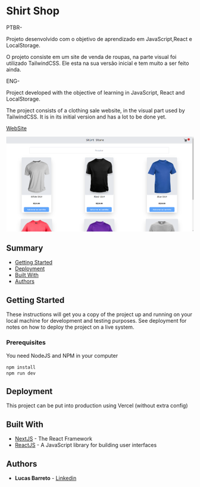# Shirt Shop

PTBR-

Projeto desenvolvido com o objetivo de aprendizado em JavaScript,React e LocalStorage.

O projeto consiste em um site de venda de roupas, na parte visual foi utilizado TailwindCSS. Ele esta na sua versão inicial e tem muito a ser feito ainda.

ENG-

Project developed with the objective of learning in JavaScript, React and LocalStorage.

The project consists of a clothing sale website, in the visual part used by TailwindCSS. It is in its initial version and has a lot to be done yet.


[WebSite](https://shirt-shop.vercel.app/)

![Preview](https://github.com/Lucas-barreto1/shirt-shop/blob/master/print.png?raw=true)

## Summary

  - [Getting Started](#getting-started)
  - [Deployment](#deployment)
  - [Built With](#built-with)
  - [Authors](#authors)
  

## Getting Started

These instructions will get you a copy of the project up and running on
your local machine for development and testing purposes. See deployment
for notes on how to deploy the project on a live system.

### Prerequisites

You need NodeJS and NPM in your computer

```
npm install 
npm run dev
```


## Deployment

This project can be put into production using Vercel (without extra config)


## Built With

  - [NextJS](https://nextjs.org/) - The React Framework
  - [ReactJS](https://reactjs.org/) - A JavaScript library for building user interfaces


## Authors

  - **Lucas Barreto** - [Linkedin](https://www.linkedin.com/in/lucasbarreto1/)

